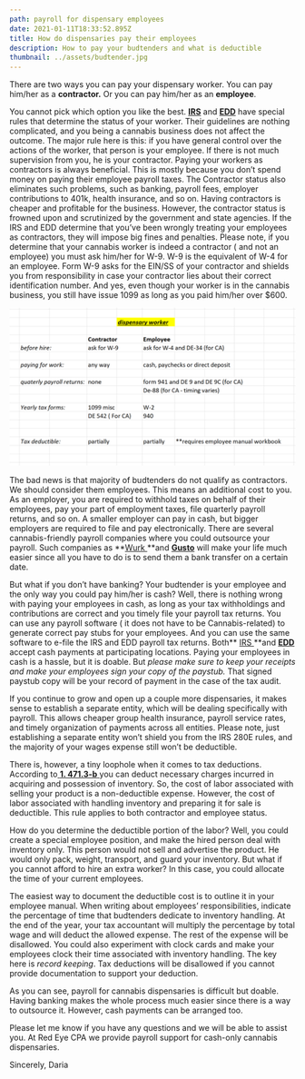 ```yaml
---
path: payroll for dispensary employees
date: 2021-01-11T18:33:52.895Z
title: How do dispensaries pay their employees
description: How to pay your budtenders and what is deductible
thumbnail: ../assets/budtender.jpg
---
```

There are two ways you can pay your dispensary worker.
You can pay him/her as a **contractor.** Or you can pay him/her as an **employee**.


You cannot pick which option you like the best. **[IRS](https://www.irs.gov/businesses/small-businesses-self-employed/independent-contractor-defined)** and **[EDD](https://www.edd.ca.gov/pdf_pub_ctr/de38.pdf)** have special rules that determine the status of your worker. Their guidelines are nothing complicated, and you being a cannabis business does not affect the outcome. The major rule here is this: if you have general control over the actions of the worker, that person is your employee. If there is not much supervision from you, he is your contractor.
Paying your workers as contractors is always beneficial. This is mostly because you don’t spend money on paying their employee payroll taxes. The Contractor status also eliminates such problems, such as banking, payroll fees, employer contributions to 401k, health insurance, and so on. Having contractors is cheaper and profitable for the business. However, the contractor status is frowned upon and scrutinized by the government and state agencies. If the IRS and EDD determine that you’ve been wrongly treating your employees as contractors, they will impose big fines and penalties.
Please note, if you determine that your cannabis worker is indeed a contractor ( and not an employee) you must ask him/her for W-9. W-9 is the equivalent of W-4 for an employee. Form W-9 asks for the EIN/SS of your contractor and shields you from responsibility in case your contractor lies about their correct identification number. And yes, even though your worker is in the cannabis business, you still have issue 1099 as long as you paid him/her over $600.


![dispensary payroll](../assets/dispensary-payroll.png "dispensary payroll explanation")



The bad news is that majority of budtenders do not qualify as contractors. We should consider them employees. This means an additional cost to you. As an employer, you are required to withhold taxes on behalf of their employees, pay your part of employment taxes, file quarterly payroll returns, and so on. A smaller employer can pay in cash, but bigger employers are required to file and pay electronically. There are several cannabis-friendly payroll companies where you could outsource your payroll. Such companies as **[Wurk ](https://www.enjoywurk.com/)**and **[Gusto](https://gusto.com/)** will make your life much easier since all you have to do is to send them a bank transfer on a certain date.


But what if you don’t have banking? Your budtender is your employee and the only way you could pay him/her is cash? Well, there is nothing wrong with paying your employees in cash, as long as your tax withholdings and contributions are correct and you timely file your payroll tax returns. You can use any payroll software ( it does not have to be Cannabis-related) to generate correct pay stubs for your employees. And you can use the same software to e-file the IRS and EDD payroll tax returns. Both** [IRS ](https://www.irs.gov/payments/pay-with-cash-at-a-retail-partner)**and **[EDD](ps://edd.ca.gov/Payroll_Taxes/Cannabis_Industry_Payroll_Tax_Reporting.htm)** accept cash payments at participating locations. Paying your employees in cash is a hassle, but it is doable. But *please make sure to keep your receipts and make your employees sign your copy of the paystub.* That signed paystub copy will be your record of payment in the case of the tax audit.


If you continue to grow and open up a couple more dispensaries, it makes sense to establish a separate entity, which will be dealing specifically with payroll. This allows cheaper group health insurance, payroll service rates, and timely organization of payments across all entities. Please note, just establishing a separate entity won’t shield you from the IRS 280E rules, and the majority of your wages expense still won’t be deductible.


There is, however, a tiny loophole when it comes to tax deductions. According to[ **1. 471.3-b** ](https://www.law.cornell.edu/cfr/text/26/1.471-3)you can deduct necessary charges incurred in [](https://www.law.cornell.edu/definitions/index.php?width=840&height=800&iframe=true&def_id=b4fd2f5787c50dec454d78d426690823&term_occur=999&term_src=Title:26:Chapter:I:Subchapter:A:Part:1:Subjgrp:7:1.471-3)acquiring and possession of inventory. So, the cost of labor associated with selling your product is a non-deductible expense. However, the cost of labor associated with handling inventory and preparing it for sale is deductible. This rule applies to both contractor and employee status.


How do you determine the deductible portion of the labor? Well, you could create a special employee position, and make the hired person deal with inventory only. This person would not sell and advertise the product. He would only pack, weight, transport, and guard your inventory. But what if you cannot afford to hire an extra worker? In this case, you could allocate the time of your current employees.


The easiest way to document the deductible cost is to outline it in your employee manual. When writing about employees’ responsibilities, indicate the percentage of time that budtenders dedicate to inventory handling. At the end of the year, your tax accountant will multiply the percentage by total wage and will deduct the allowed expense. The rest of the expense will be disallowed. You could also experiment with clock cards and make your employees clock their time associated with inventory handling. The key here is *record keeping*. Tax deductions will be disallowed if you cannot provide documentation to support your deduction.


As you can see, payroll for cannabis dispensaries is difficult but doable. Having banking makes the whole process much easier since there is a way to outsource it. However, cash payments can be arranged too.


Please let me know if you have any questions and we will be able to assist you. At Red Eye CPA we provide payroll support for cash-only cannabis dispensaries.


Sincerely,
Daria